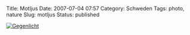 Title: Motljus
Date: 2007-07-04 07:57
Category: Schweden
Tags: photo, nature
Slug: motljus
Status: published

[![Gegenlicht](/pic/yellowgreen_s.jpg "Gegenlicht")](/pic/yellowgreen_l.jpg)

